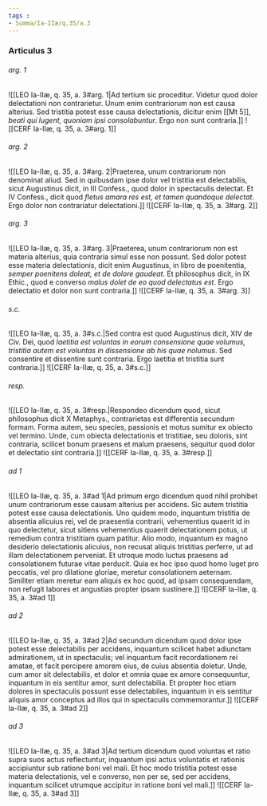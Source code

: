 ```yaml
---
tags : 
- Summa/Ia-IIæ/q.35/a.3
---
```


### Articulus 3

###### arg. 1
![[LEO Ia-IIæ, q. 35, a. 3#arg. 1|Ad tertium sic proceditur. Videtur quod dolor delectationi non contrarietur. Unum enim contrariorum non est causa alterius. Sed tristitia potest esse causa delectationis, dicitur enim [[Mt 5]], *beati qui lugent, quoniam ipsi consolabuntur*. Ergo non sunt contraria.]]
![[CERF Ia-IIæ, q. 35, a. 3#arg. 1]]

###### arg. 2
![[LEO Ia-IIæ, q. 35, a. 3#arg. 2|Praeterea, unum contrariorum non denominat aliud. Sed in quibusdam ipse dolor vel tristitia est delectabilis, sicut Augustinus dicit, in III Confess., quod dolor in spectaculis delectat. Et IV Confess., dicit quod *fletus amara res est, et tamen quandoque delectat*. Ergo dolor non contrariatur delectationi.]]
![[CERF Ia-IIæ, q. 35, a. 3#arg. 2]]

###### arg. 3
![[LEO Ia-IIæ, q. 35, a. 3#arg. 3|Praeterea, unum contrariorum non est materia alterius, quia contraria simul esse non possunt. Sed dolor potest esse materia delectationis, dicit enim Augustinus, in libro de poenitentia, *semper poenitens doleat, et de dolore gaudeat*. Et philosophus dicit, in IX Ethic., quod e converso *malus dolet de eo quod delectatus est*. Ergo delectatio et dolor non sunt contraria.]]
![[CERF Ia-IIæ, q. 35, a. 3#arg. 3]]

###### s.c.
![[LEO Ia-IIæ, q. 35, a. 3#s.c.|Sed contra est quod Augustinus dicit, XIV de Civ. Dei, quod *laetitia est voluntas in eorum consensione quae volumus, tristitia autem est voluntas in dissensione ab his quae nolumus*. Sed consentire et dissentire sunt contraria. Ergo laetitia et tristitia sunt contraria.]]
![[CERF Ia-IIæ, q. 35, a. 3#s.c.]]

###### resp.
![[LEO Ia-IIæ, q. 35, a. 3#resp.|Respondeo dicendum quod, sicut philosophus dicit X Metaphys., contrarietas est differentia secundum formam. Forma autem, seu species, passionis et motus sumitur ex obiecto vel termino. Unde, cum obiecta delectationis et tristitiae, seu doloris, sint contraria, scilicet bonum praesens et malum praesens, sequitur quod dolor et delectatio sint contraria.]]
![[CERF Ia-IIæ, q. 35, a. 3#resp.]]

###### ad 1
![[LEO Ia-IIæ, q. 35, a. 3#ad 1|Ad primum ergo dicendum quod nihil prohibet unum contrariorum esse causam alterius per accidens. Sic autem tristitia potest esse causa delectationis. Uno quidem modo, inquantum tristitia de absentia alicuius rei, vel de praesentia contrarii, vehementius quaerit id in quo delectetur, sicut sitiens vehementius quaerit delectationem potus, ut remedium contra tristitiam quam patitur. Alio modo, inquantum ex magno desiderio delectationis alicuius, non recusat aliquis tristitias perferre, ut ad illam delectationem perveniat. Et utroque modo luctus praesens ad consolationem futurae vitae perducit. Quia ex hoc ipso quod homo luget pro peccatis, vel pro dilatione gloriae, meretur consolationem aeternam. Similiter etiam meretur eam aliquis ex hoc quod, ad ipsam consequendam, non refugit labores et angustias propter ipsam sustinere.]]
![[CERF Ia-IIæ, q. 35, a. 3#ad 1]]

###### ad 2
![[LEO Ia-IIæ, q. 35, a. 3#ad 2|Ad secundum dicendum quod dolor ipse potest esse delectabilis per accidens, inquantum scilicet habet adiunctam admirationem, ut in spectaculis; vel inquantum facit recordationem rei amatae, et facit percipere amorem eius, de cuius absentia doletur. Unde, cum amor sit delectabilis, et dolor et omnia quae ex amore consequuntur, inquantum in eis sentitur amor, sunt delectabilia. Et propter hoc etiam dolores in spectaculis possunt esse delectabiles, inquantum in eis sentitur aliquis amor conceptus ad illos qui in spectaculis commemorantur.]]
![[CERF Ia-IIæ, q. 35, a. 3#ad 2]]

###### ad 3
![[LEO Ia-IIæ, q. 35, a. 3#ad 3|Ad tertium dicendum quod voluntas et ratio supra suos actus reflectuntur, inquantum ipsi actus voluntatis et rationis accipiuntur sub ratione boni vel mali. Et hoc modo tristitia potest esse materia delectationis, vel e converso, non per se, sed per accidens, inquantum scilicet utrumque accipitur in ratione boni vel mali.]]
![[CERF Ia-IIæ, q. 35, a. 3#ad 3]]

